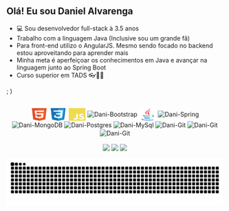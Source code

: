 ## Olá! Eu sou Daniel Alvarenga

 - 💻 Sou desenvolvedor full-stack à 3.5 anos
 - Trabalho com a linguagem Java (Inclusive sou um grande fã)
 - Para front-end utilizo o AngularJS. Mesmo sendo focado no backend estou aproveitando para aprender mais
 - Minha meta é aperfeiçoar os conhecimentos em Java e avançar na linguagem junto ao Spring Boot
 - Curso superior em TADS 👓👨‍💻

; )

 
<div style="display: inline_block;" align="center"><br>
      <img align="center" alt="Dani-HTML" height="30" width="40" src="https://raw.githubusercontent.com/devicons/devicon/master/icons/html5/html5-original.svg">
      <img align="center" alt="Dani-CSS" height="30" width="40" src="https://raw.githubusercontent.com/devicons/devicon/master/icons/css3/css3-original.svg">
      <img align="center" alt="Dani-Js" height="30" width="40" src="https://raw.githubusercontent.com/devicons/devicon/master/icons/javascript/javascript-plain.svg">
      <img align="center" alt="Dani-Bootstrap" height="30" width="40" src="https://cdn.jsdelivr.net/gh/devicons/devicon/icons/bootstrap/bootstrap-plain.svg">
      <img align="center" alt="Dani-Java" height="30" width="40" src="https://raw.githubusercontent.com/devicons/devicon/master/icons/java/java-original.svg">
      <img align="center" alt="Dani-Spring" height="30" width="40" src="https://cdn.jsdelivr.net/gh/devicons/devicon/icons/spring/spring-original.svg">
      <img align="center" alt="Dani-MongoDB" height="30" width="40" src="https://cdn.jsdelivr.net/gh/devicons/devicon/icons/mongodb/mongodb-original.svg">
      <img align="center" alt="Dani-Postgres" height="30" width="40" src="https://cdn.jsdelivr.net/gh/devicons/devicon/icons/postgresql/postgresql-original.svg">
      <img align="center" alt="Dani-MySql" height="30" width="40" src="https://cdn.jsdelivr.net/gh/devicons/devicon/icons/mysql/mysql-original.svg">
      <img align="center" alt="Dani-Git" height="30" width="40" src="https://cdn.jsdelivr.net/gh/devicons/devicon/icons/git/git-original.svg">
      <img align="center" alt="Dani-Git" height="30" width="40" src="https://cdn.jsdelivr.net/gh/devicons/devicon/icons/docker/docker-original.svg"> 
      <img align="center" alt="Dani-Git" height="30" width="40" src="https://cdn.jsdelivr.net/gh/devicons/devicon/icons/react/react-original.svg">
</div>
<br/>
<div align="center"> 
      <a href="https://instagram.com/daniel.alvarengah" target="_blank"><img src="https://img.shields.io/badge/-Instagram-%23E4405F?style=for-the-badge&logo=instagram&logoColor=white" target="_blank"></a>
      <a href = "mailto:danielalvarenga596@gmail.com"><img src="https://img.shields.io/badge/-Gmail-%23333?style=for-the-badge&logo=gmail&logoColor=white" target="_blank"></a>
      <a href="www.linkedin.com/in/daniel-alvarenga-85a41b18b" target="_blank"><img src="https://img.shields.io/badge/-LinkedIn-%230077B5?style=for-the-badge&logo=linkedin&logoColor=white" target="_blank"></a> 
 
  ![Snake animation](https://github.com/danielhalvarenga/danielhalvarenga/blob/output/github-contribution-grid-snake.svg)
 
</div>
